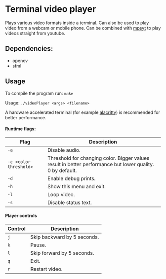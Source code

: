 # Terminal video player
Plays various video formats inside a terminal. Can also be used to play video from a webcam or mobile phone. Can be combined with [mpsyt](https://github.com/mps-youtube/mps-youtube) to play videos straight from youtube.

## Dependencies:
* opencv
* sfml

## Usage
To compile the program run: `make`

Usage: `./videoPlayer <args> <filename>`

A hardware accelerated terminal (for example [alacritty](https://github.com/alacritty/alacritty)) is recommended for better performance. 

#### Runtime flags:
| Flag                   | Description                                                                                               |
| ---------------------- | --------------------------------------------------------------------------------------------------------- |
| `-a`                   | Disable audio.                                                                                            |
| `-c <color threshold>` | Threshold for changing color. Bigger values result in better performance but lower quality. 0 by default. |
| `-d`                   | Enable debug prints.                                                                                      |
| `-h`                   | Show this menu and exit.                                                                                  |
| `-l`                   | Loop video.                                                                                               |
| `-s`                   | Disable status text.                                                                                      |

#### Player controls
| Control | Description                |
| ------- | -------------------------- |
| `j`     | Skip backward by 5 seconds.|
| `k`     | Pause.                     |
| `l`     | Skip forward by 5 seconds. |
| `q`     | Exit.                      |
| `r`     | Restart video.             |
